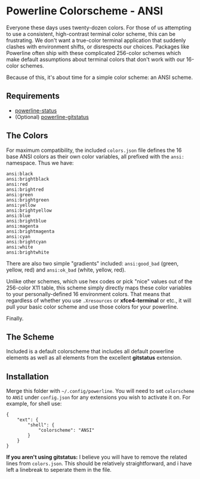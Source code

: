 # Powerline Colorscheme - ANSI

Everyone these days uses twenty-dozen colors. For those of us attempting to use a consistent, high-contrast terminal color scheme, this can be frustrating. We don't want a true-color terminal application that suddenly clashes with environment shifts, or disrespects our choices. Packages like Powerline often ship with these complicated 256-color schemes which make default assumptions about terminal colors that don't work with our 16-color schemes.

Because of this, it's about time for a simple color scheme: an ANSI scheme.

## Requirements
- [powerline-status](https://github.com/powerline/powerline)
- (Optional) [powerline-gitstatus](https://github.com/jaspernbrouwer/powerline-gitstatus)

## The Colors

For maximum compatibility, the included `colors.json` file defines the 16 base ANSI colors as their own color variables, all prefixed with the `ansi:` namespace. Thus we have:

```
ansi:black
ansi:brightblack
ansi:red
ansi:brightred
ansi:green
ansi:brightgreen
ansi:yellow
ansi:brightyellow
ansi:blue
ansi:brightblue
ansi:magenta
ansi:brightmagenta
ansi:cyan
ansi:brightcyan
ansi:white
ansi:brightwhite
```

There are also two simple "gradients" included: `ansi:good_bad` (green, yellow, red) and `ansi:ok_bad` (white, yellow, red).

Unlike other schemes, which use hex codes or pick "nice" values out of the 256-color X11 table, this scheme simply directly maps these color variables to your personally-defined 16 environment colors. That means that regardless of whether you use `.Xresources` or **xfce4-terminal** or etc., it will pull your basic color scheme and use those colors for your powerline.

Finally.

## The Scheme

Included is a default colorscheme that includes all default powerline elements as well as all elements from the excellent **gitstatus** extension.

## Installation

Merge this folder with `~/.config/powerline`. You will need to set `colorscheme` to `ANSI` under `config.json` for any extensions you wish to activate it on. For example, for shell use:

```
{
	"ext": {
		"shell": {
			"colorscheme": "ANSI"
		}
	}
}
```

**If you aren't using gitstatus:** I believe you will have to remove the related lines from `colors.json`. This should be relatively straightforward, and i have left a linebreak to seperate them in the file.